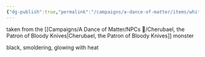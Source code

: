 ```yaml
---
{"dg-publish":true,"permalink":"/campaigns/a-dance-of-matter/items/white-eyes-shard/"}
---
```


taken from the [[Campaigns/A Dance of Matter/NPCs 🤖/Cherubael, the Patron of Bloody Knives\|Cherubael, the Patron of Bloody Knives]] monster

black, smoldering, glowing with heat